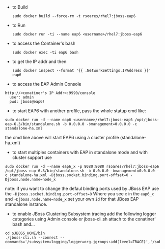* to Build

  ```sudo docker build --force-rm -t rsoares/rhel7:jboss-eap6 ```

* to Run

  ```sudo docker run -ti --name eap6 <username>/rhel7:jboss-eap6```

* to access the Container's bash

  ```sudo docker exec -ti eap6 bash```

* to get the IP addr and then

  ```sudo docker inspect --format '{{ .NetworkSettings.IPAddress }}' eap6```

* to access the EAP Admin Console

```
http://<conatiner's IP Addr>:9990/console
  user: admin
  pwd: jboss@eap6! 
```

* to start EAP6 with another profile, pass the whole statup cmd like:

```
sudo docker run -d --name eap6 <username>/rhel7:jboss-eap6 /opt/jboss-eap-6.3/bin/standalone.sh -b 0.0.0.0 -bmanagement=0.0.0.0 -c standalone-ha.xml
```

the cmd line above will start EAP6 using a cluster profile (standalone-ha.xml)


* to start multiples containers with EAP in standalone mode and with cluster support use

```
sudo docker run -d --name eap6_x -p 8080:8080 rsoares/rhel7:jboss-eap6 /opt/jboss-eap-6.3/bin/standalone.sh -b 0.0.0.0 -bmanagement=0.0.0.0 -c standalone-ha.xml -Djboss.socket.binding.port-offset=0 -Djboss.node.name=node_x

```

note: if you want to change the defaul binding ports used by JBoss EAP use the `-Djboss.socket.binding.port-offset=0`
   Where you see `x` in the `eap6_x` and `-Djboss.node.name=node_x` set your own `id` for that JBoss EAP standalone instance.


* to enable JBoss Clustering Subsystem tracing add the following logger categories using Admin console or jboss-cli.sh
attach to the conatiner' bash and...

```
cd $JBOSS_HOME/bin
./jboss-cli.sh --connect --commands='/subsystem=logging/logger=org.jgroups:add(level=TRACE)','/subsystem=logging/logger=org.infinispan:add(level=TRACE)'
```

